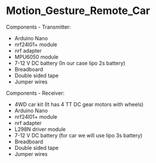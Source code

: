 # Motion_Gesture_Remote_Car
Components - Transmitter:
- Arduino Nano 
- nrf24l01+ module
- nrf adapter 
- MPU6050 module 
- 7-12 V DC battery (In our case lipo 2s battery) 
- Breadboard  
- Double sided tape
- Jumper wires 

Components - Receiver:
- 4WD car kit (It has 4 TT DC gear motors with wheels)  
- Arduino Nano
- nrf24l01+ module
- nrf adapter 
- L298N driver module 
- 7-12 V DC battery (for car we will use lipo 3s battery) 
- Breadboard 
- Double sided tape
- Jumper wires

